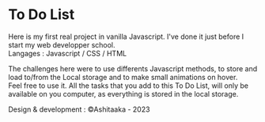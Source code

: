 # To Do List
Here is my first real project in vanilla Javascript. I've done it just before I start my web developper school.<br>
Langages : Javascript / CSS / HTML <br>

The challenges here were to use differents Javascript methods, to store and load to/from the Local storage and to make small animations on hover.<br>
Feel free to use it. All the tasks that you add to this To Do List, will only be available on you computer, as everything is stored in the local storage.

Design & development : ©Ashitaaka - 2023
